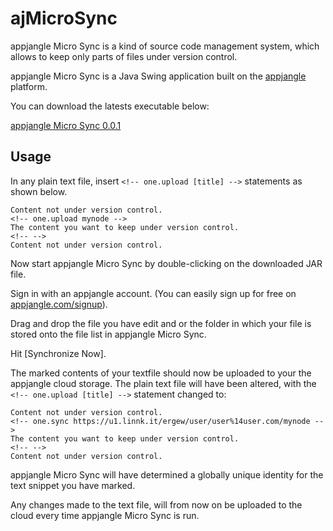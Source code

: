ajMicroSync
==========

appjangle Micro Sync is a kind of source code management system, which allows to keep only parts of files under version control.

appjangle Micro Sync is a Java Swing application built on the [appjangle](http://appjangle.com) platform.

You can download the latests executable below:

[appjangle Micro Sync 0.0.1](https://dl.dropbox.com/u/957046/onedb/apps/ajMicroSync-0.0.1-standalone.jar)

## Usage

In any plain text file, insert `<!-- one.upload [title] -->` statements as shown below.

    Content not under version control.
    <!-- one.upload mynode -->
    The content you want to keep under version control.
    <!-- -->
    Content not under version control.
    
Now start appjangle Micro Sync by double-clicking on the downloaded JAR file.

Sign in with an appjangle account. (You can easily sign up for free on [appjangle.com/signup](http://appjangle.com)).

Drag and drop the file you have edit and or the folder in which your file is stored onto the file list in appjangle Micro Sync.

Hit [Synchronize Now].

The marked contents of your textfile should now be uploaded to your the appjangle cloud storage. The plain text file will have been altered, with the `<!-- one.upload [title] -->` statement changed to:

    Content not under version control.
    <!-- one.sync https://u1.linnk.it/ergew/user/user%14user.com/mynode -->
    The content you want to keep under version control.
    <!-- -->
    Content not under version control.
    
appjangle Micro Sync will have determined a globally unique identity for the text snippet you have marked.

Any changes made to the text file, will from now on be uploaded to the cloud every time appjangle Micro Sync is run.
